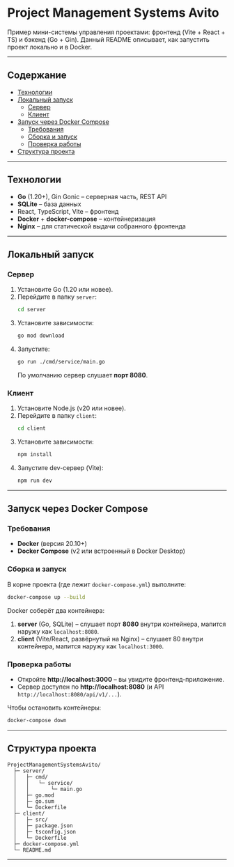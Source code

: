 
# Project Management Systems Avito

Пример мини-системы управления проектами: фронтенд (Vite + React + TS) и бэкенд (Go + Gin). Данный README описывает, как запустить проект локально и в Docker.

---

## Содержание
- [Технологии](#технологии)
- [Локальный запуск](#локальный-запуск)
  - [Сервер](#сервер)
  - [Клиент](#клиент)
- [Запуск через Docker Compose](#запуск-чрез-docker-compose)
  - [Требования](#требования)
  - [Сборка и запуск](#сборка-и-запуск)
  - [Проверка работы](#проверка-работы)
- [Структура проекта](#структура-проекта)


---

## Технологии

- **Go** (1.20+), Gin Gonic – серверная часть, REST API
- **SQLite** – база данных
- React, TypeScript, Vite – фронтенд
- **Docker** + **docker-compose** – контейнеризация
- **Nginx** – для статической выдачи собранного фронтенда

---

## Локальный запуск

### Сервер

1. Установите Go (1.20 или новее).
2. Перейдите в папку `server`:
   ```bash
   cd server
3. Установите зависимости:
   ```bash
   go mod download
   ```
4. Запустите:
   ```bash
   go run ./cmd/service/main.go
   ```
   По умолчанию сервер слушает **порт 8080**.

### Клиент

1. Установите Node.js (v20 или новее).
2. Перейдите в папку `client`:
   ```bash
   cd client
   ```
3. Установите зависимости:
   ```bash
   npm install
   ```
4. Запустите dev-сервер (Vite):
   ```bash
   npm run dev
   ```

---

## Запуск через Docker Compose

### Требования
- **Docker** (версия 20.10+)
- **Docker Compose** (v2 или встроенный в Docker Desktop)

### Сборка и запуск
В корне проекта (где лежит `docker-compose.yml`) выполните:
```bash
docker-compose up --build
```
Docker соберёт два контейнера:
1. **server** (Go, SQLite) – слушает порт **8080** внутри контейнера, мапится наружу как `localhost:8080`.
2. **client** (Vite/React, развёрнутый на Nginx) – слушает 80 внутри контейнера, мапится наружу как `localhost:3000`.

### Проверка работы
- Откройте **http://localhost:3000** – вы увидите фронтенд-приложение.
- Сервер доступен по **http://localhost:8080** (и API `http://localhost:8080/api/v1/...`).

Чтобы остановить контейнеры:
```bash
docker-compose down
```

---

## Структура проекта

```
ProjectManagementSystemsAvito/
  ├─ server/
  │   ├─ cmd/
  │   │   └─ service/
  │   │       └─ main.go
  │   ├─ go.mod
  │   ├─ go.sum
  │   └─ Dockerfile
  ├─ client/
  │   ├─ src/
  │   ├─ package.json
  │   ├─ tsconfig.json
  │   └─ Dockerfile
  ├─ docker-compose.yml
  └─ README.md
```

---
